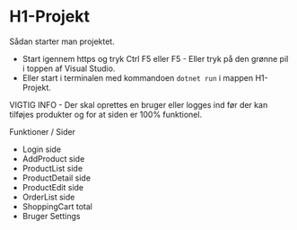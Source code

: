 ﻿# H1-Projekt
Sådan starter man projektet. 
- Start igennem https og tryk Ctrl F5 eller F5 - Eller tryk på den grønne pil i toppen af Visual Studio.
- Eller start i terminalen med kommandoen `dotnet run` i mappen H1-Projekt.

VIGTIG INFO - Der skal oprettes en bruger eller logges ind før der kan tilføjes produkter og for at siden er 100% funktionel.

Funktioner / Sider
- Login side
- AddProduct side
- ProductList side
- ProductDetail side
- ProductEdit side
- OrderList side
- ShoppingCart total
- Bruger Settings
